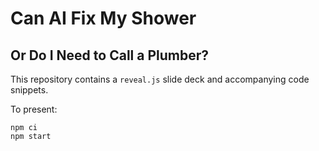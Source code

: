 # Can AI Fix My Shower
## Or Do I Need to Call a Plumber?

This repository contains a `reveal.js` slide deck and accompanying code snippets.

To present:

```
npm ci
npm start
```
